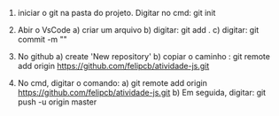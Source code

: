 1) iniciar o git na pasta do projeto.
    Digitar no cmd: git init

2) Abir o VsCode
    a) criar um arquivo
    b) digitar: git add .
    c) digitar: git commit -m "<Sua mensagem>"

3) No github
    a) create 'New repository'
    b) copiar o caminho :
        git remote add origin https://github.com/felipcb/atividade-js.git

4) No cmd, digitar o comando:
    a) git remote add origin https://github.com/felipcb/atividade-js.git
    b) Em seguida, digitar:
        git push -u origin master